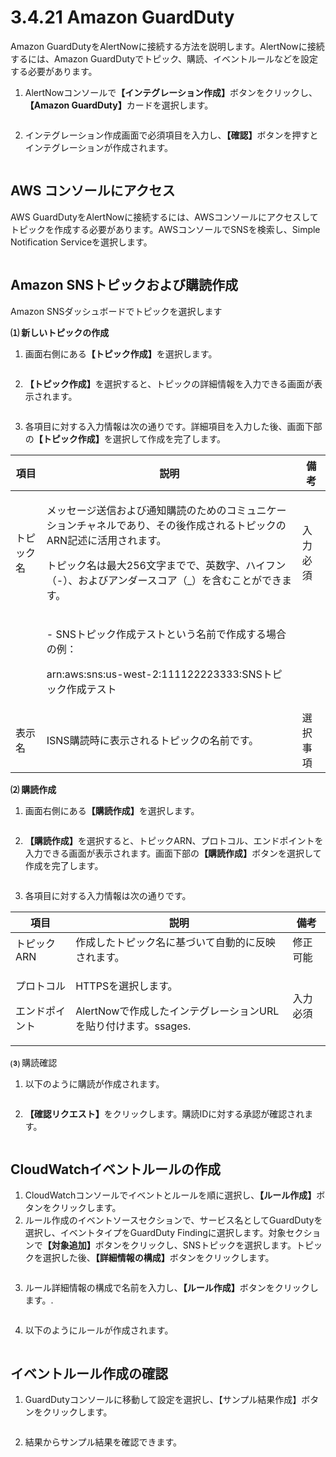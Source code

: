# 3.4.21 Amazon GuardDuty

Amazon GuardDutyをAlertNowに接続する方法を説明します。AlertNowに接続するには、Amazon GuardDutyでトピック、購読、イベントルールなどを設定する必要があります。



1. AlertNowコンソール&#x3067;**【インテグレーション作成】**&#x30DC;タンをクリックし、**【Amazon GuardDuty】**&#x30AB;ードを選択します。

<figure><img src="../../.gitbook/assets/image (415).png" alt=""><figcaption></figcaption></figure>

2. インテグレーション作成画面で必須項目を入力し、**【確認】**&#x30DC;タンを押すとインテグレーションが作成されます。

<figure><img src="../../.gitbook/assets/image (416).png" alt=""><figcaption></figcaption></figure>

## **AWS コンソールにアクセス**

AWS GuardDutyをAlertNowに接続するには、AWSコンソールにアクセスしてトピックを作成する必要があります。AWSコンソールでSNSを検索し、Simple Notification Serviceを選択します。

<figure><img src="../../.gitbook/assets/image (417).png" alt=""><figcaption></figcaption></figure>





## **Amazon SNSトピックおよび購読作成**

Amazon SNSダッシュボードでトピックを選択します



**⑴ 新しいトピックの作成**

1. 画面右側にあ&#x308B;**【トピック作成】**&#x3092;選択します。

<figure><img src="../../.gitbook/assets/image (418).png" alt=""><figcaption></figcaption></figure>

2. **【トピック作成】**&#x3092;選択すると、トピックの詳細情報を入力できる画面が表示されます。

<figure><img src="../../.gitbook/assets/image (419).png" alt=""><figcaption></figcaption></figure>

3. 各項目に対する入力情報は次の通りです。詳細項目を入力した後、画面下部&#x306E;**【トピック作成】**&#x3092;選択して作成を完了します。

| **項目** | **説明**                                                                                                                                   | **備考** |
| ------ | ---------------------------------------------------------------------------------------------------------------------------------------- | ------ |
| トピック名  | <p>メッセージ送信および通知購読のためのコミュニケーションチャネルであり、その後作成されるトピックのARN記述に活用されます。</p><p> </p><p>トピック名は最大256文字までで、英数字、ハイフン（-）、およびアンダースコア（_）を含むことができます。</p> | 入力必須   |
|        | <p>- SNSトピック作成テストという名前で作成する場合の例：</p><p> </p><p>arn:aws:sns:us-west-2:111122223333:SNSトピック作成テスト</p>                                       |        |
| 表示名    | ISNS購読時に表示されるトピックの名前です。                                                                                                                  | 選択事項   |



**⑵ 購読作成**

1. 画面右側にあ&#x308B;**【購読作成】**&#x3092;選択します。

<figure><img src="../../.gitbook/assets/image (420).png" alt=""><figcaption></figcaption></figure>

2. **【購読作成】**&#x3092;選択すると、トピックARN、プロトコル、エンドポイントを入力できる画面が表示されます。画面下部&#x306E;**【購読作成】**&#x30DC;タンを選択して作成を完了します。

<figure><img src="../../.gitbook/assets/image (421).png" alt=""><figcaption></figcaption></figure>

3. 各項目に対する入力情報は次の通りです。



| **項目**                     | **説明**                                                             | **備考** |
| -------------------------- | ------------------------------------------------------------------ | ------ |
| トピックARN                    | 作成したトピック名に基づいて自動的に反映されます。                                          | 修正可能   |
| <p>プロトコル</p><p>エンドポイント</p> | <p>HTTPSを選択します。</p><p>AlertNowで作成したインテグレーションURLを貼り付けます。ssages.</p> | 入力必須   |



**⑶** 購読確認

1. 以下のように購読が作成されます。

<figure><img src="../../.gitbook/assets/image (422).png" alt=""><figcaption></figcaption></figure>

2. **【確認リクエスト】**&#x3092;クリックします。購読IDに対する承認が確認されます。

<figure><img src="../../.gitbook/assets/image (423).png" alt=""><figcaption></figcaption></figure>

## **CloudWatchイベントルールの作成**

1. CloudWatchコンソールでイベントとルールを順に選択し、**【ルール作成】**&#x30DC;タンをクリックします。
2. ルール作成のイベントソースセクションで、サービス名としてGuardDutyを選択し、イベントタイプをGuardDuty Findingに選択します。対象セクション&#x3067;**【対象追加】**&#x30DC;タンをクリックし、SNSトピックを選択します。トピックを選択した後、**【詳細情報の構成】**&#x30DC;タンをクリックします。

<figure><img src="../../.gitbook/assets/image (425).png" alt=""><figcaption></figcaption></figure>

3. ルール詳細情報の構成で名前を入力し、**【ルール作成】**&#x30DC;タンをクリックします。.

<figure><img src="../../.gitbook/assets/image (426).png" alt=""><figcaption></figcaption></figure>

4. 以下のようにルールが作成されます。

<figure><img src="../../.gitbook/assets/image (427).png" alt=""><figcaption></figcaption></figure>

## **イベントルール作成の確認**



1. GuardDutyコンソールに移動して設定を選択し、【サンプル結果作成】ボタンをクリックします。

<figure><img src="../../.gitbook/assets/image (429).png" alt=""><figcaption></figcaption></figure>

2. 結果からサンプル結果を確認できます。

<figure><img src="../../.gitbook/assets/image (430).png" alt=""><figcaption></figcaption></figure>
